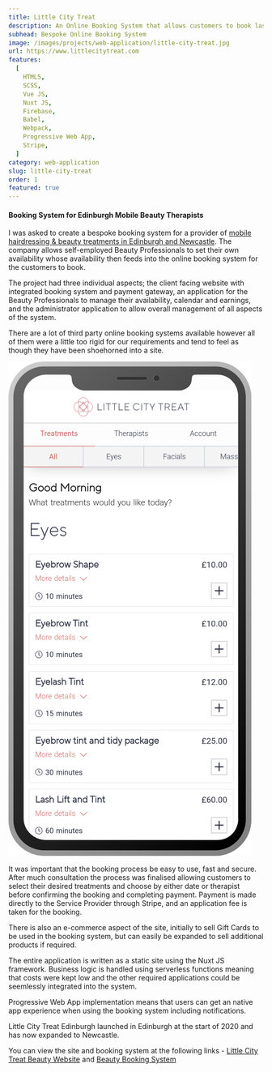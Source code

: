 ```yaml
---
title: Little City Treat
description: An Online Booking System that allows customers to book last minute spa and salon treatments to be delivered to their home, office or hotel.
subhead: Bespoke Online Booking System
image: /images/projects/web-application/little-city-treat.jpg
url: https://www.littlecitytreat.com
features:
  [
    HTML5,
    SCSS,
    Vue JS,
    Nuxt JS,
    Firebase,
    Babel,
    Webpack,
    Progressive Web App,
    Stripe,
  ]
category: web-application
slug: little-city-treat
order: 1
featured: true
---
```


#### Booking System for Edinburgh Mobile Beauty Therapists

I was asked to create a bespoke booking system for a provider of [mobile hairdressing & beauty
treatments in Edinburgh and Newcastle](https://www.littlecitytreat.com). The company
allows self-employed Beauty Professionals to set their own availability whose
availability then feeds into the online booking system for the customers to book.

The project had three individual aspects; the client facing website with integrated
booking system and payment gateway, an application for the Beauty Professionals to
manage their availability, calendar and earnings, and the administrator
application to allow overall management of all aspects of the system.

There are a lot of third party online booking systems available however all of them were a
little too rigid for our requirements and tend to feel as though they have been
shoehorned into a site.

![Mobile Booking Application](/images/projects/web-application/booking-mobile.png)

It was important that the booking process be easy to use, fast and secure. After
much consultation the process was finalised allowing customers to select their desired
treatments and choose by either date or therapist before confirming the booking and
completing payment. Payment is made directly to the Service Provider through Stripe,
and an application fee is taken for the booking.

There is also an e-commerce aspect of the site, initially to sell Gift Cards to be used in the
booking system, but can easily be expanded to sell additional products if required.

The entire application is written as a static site using the Nuxt JS framework. Business
logic is handled using serverless functions meaning that costs were kept low and
the other required applications could be seemlessly integrated into the system.

Progressive Web App implementation means that users can get an native app experience
when using the booking system including notifications.

Little City Treat Edinburgh launched in Edinburgh at the start of 2020 and has
now expanded to Newcastle.

You can view the site and booking system at the following links - [Little City Treat Beauty Website](https://www.littlecitytreat.com) and [Beauty Booking System](https://book.littlecitytreat.com)

